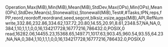Operation,Max(MiB),Min(MiB),Mean(MiB),StdDev,Max(OPs),Min(OPs),Mean(OPs),StdDev,Mean(s),Stonewall(s),Stonewall(MiB),Test#,#Tasks,tPN,reps,fPP,reord,reordoff,reordrand,seed,segcnt,blksiz,xsize,aggs(MiB),API,RefNum
write,332.86,232.86,334.62,137.72,20.80,14.55,20.91,8.61,2348.57,NA,NA,0,384,1,10,1,1,1,0,0,16,134217728,16777216,786432.0,POSIX,0
read,16282.06,14455.23,15368.65,1497.71,1017.63,903.45,960.54,93.55,64.23,NA,NA,0,384,1,10,1,1,1,0,0,16,134217728,16777216,786432.0,POSIX,0
